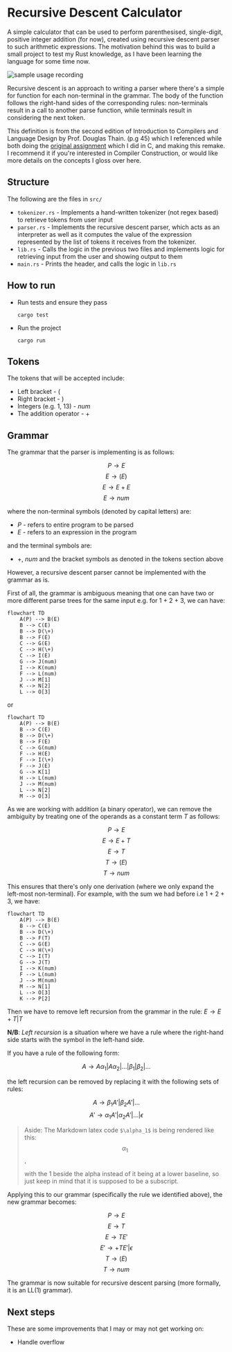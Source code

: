 # Recursive Descent Calculator

A simple calculator that can be used to perform parenthesised, single-digit,
positive integer addition (for now), created using recursive descent parser to such arithmetic expressions.
The motivation behind this was to build a small project to test my Rust knowledge,
as I have been learning the language for some time now.

![sample usage recording](usage_recording.gif)

Recursive descent is an approach to writing a parser where there's a simple for function for each non-terminal in the grammar. The body of the function follows the right-hand sides of the corresponding rules: non-terminals result in a call to another parse function, while terminals result in considering the next token.

This definition is from the second edition of Introduction to Compilers and Language Design by Prof. Douglas Thain. (p.g 45) which I referenced while both doing the [original assignment](https://github.com/Mirror83/compiler-construction-assignments) which I did in C, and making this remake. I recommend it if you're interested in Compiler Construction, or would like more details on the concepts I gloss over here.

## Structure

The following are the files in `src/`

- `tokenizer.rs` - Implements a hand-written tokenizer (not regex based) to retrieve tokens from user input
- `parser.rs` - Implements the recursive descent parser, which acts as an interpreter as well as it computes the
  value of the expression represented by the list of tokens it receives from the tokenizer.
- `lib.rs` - Calls the logic in the previous two files and implements logic for retrieving input from the user
  and showing output to them
- `main.rs` - Prints the header, and calls the logic in `lib.rs`

## How to run

- Run tests and ensure they pass
  ```
  cargo test
  ```
- Run the project
  ```
  cargo run
  ```

## Tokens

The tokens that will be accepted include:

- Left bracket - $($
- Right bracket - $)$
- Integers (e.g. $1$, $13$) - $num$
- The addition operator - $+$

## Grammar

The grammar that the parser is implementing is as follows:

$$P \longrightarrow E$$
$$E \longrightarrow (E)$$
$$E \longrightarrow E + E$$
$$E \longrightarrow num$$

where the non-terminal symbols (denoted by capital letters) are:

- $P$ - refers to entire program to be parsed
- $E$ - refers to an expression in the program

and the terminal symbols are:

- $+$, $num$ and the bracket symbols as denoted in the tokens section above

However, a recursive descent parser cannot be implemented with the grammar as is.

First of all, the grammar is ambiguous meaning that one can have two or more different parse trees for the same input e.g. for 1 + 2 + 3, we can have:

```mermaid
flowchart TD
    A(P) --> B(E)
    B --> C(E)
    B --> D(\+)
    B --> F(E)
    C --> G(E)
    C --> H(\+)
    C --> I(E)
    G --> J(num)
    I --> K(num)
    F --> L(num)
    J --> M[1]
    K --> N[2]
    L --> O[3]
```

or

```mermaid
flowchart TD
    A(P) --> B(E)
    B --> C(E)
    B --> D(\+)
    B --> F(E)
    C --> G(num)
    F --> H(E)
    F --> I(\+)
    F --> J(E)
    G --> K[1]
    H --> L(num)
    J --> M(num)
    L --> N[2]
    M --> O[3]
```

As we are working with addition (a binary operator), we can remove the ambiguity by treating one of the operands as a constant term $T$ as follows:

$$P \longrightarrow E$$
$$E \longrightarrow E + T$$
$$E \longrightarrow T$$
$$T \longrightarrow (E)$$
$$T \longrightarrow num$$

This ensures that there's only one derivation (where we only expand the left-most non-terminal). For example, with the sum we had before i.e 1 + 2 + 3, we have:

```mermaid
flowchart TD
    A(P) --> B(E)
    B --> C(E)
    B --> D(\+)
    B --> F(T)
    C --> G(E)
    C --> H(\+)
    C --> I(T)
    G --> J(T)
    I --> K(num)
    F --> L(num)
    J --> M(num)
    M --> N[1]
    L --> O[3]
    K --> P[2]
```

Then we have to remove left recursion from the grammar in the rule: $E\longrightarrow E + T | T$

**N/B**: _Left recursion_ is a situation where we have a rule where the right-hand side starts with the symbol in the left-hand side.

If you have a rule of the following form:

$$ A \longrightarrow A \alpha_1 | A\alpha_2 | \dots | \beta_1 | \beta_2 |\dots$$

the left recursion can be removed by replacing it with the following sets of rules:

$$A \longrightarrow \beta_1 A\prime | \beta_2A\prime|\dots$$
$$A\prime \longrightarrow \alpha_1 A\prime |\alpha_2 A\prime | \dots |\epsilon$$

> Aside: The Markdown latex code `$\alpha_1$` is being rendered like this:
> $$\alpha_1$$,
> 
> with the 1 beside the alpha instead of it being at a lower baseline, so just keep in mind that it is supposed to be a subscript.

Applying this to our grammar (specifically the rule we identified above), the new grammar becomes:

$$P \longrightarrow E$$
$$E \longrightarrow T$$
$$E \longrightarrow TE\prime $$
$$E\prime \longrightarrow +TE\prime | \epsilon$$
$$T \longrightarrow (E)$$
$$T \longrightarrow num$$

The grammar is now suitable for recursive descent parsing (more formally, it is an LL(1) grammar).

## Next steps

These are some improvements that I may or may not get working on:

- Handle overflow
